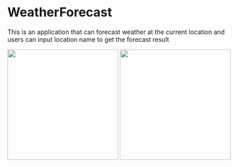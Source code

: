 # WeatherForecast

This is an application that can forecast weather at the current location and users can input location name to get the forecast result


<img src="https://user-images.githubusercontent.com/49610104/173389598-ffcfd7cb-af66-45bb-bbb0-f7148794fc40.png" width="250"> <img src="https://user-images.githubusercontent.com/49610104/173390290-3b5821c3-188a-441b-8688-eda7b53ef73e.png" width="250">
